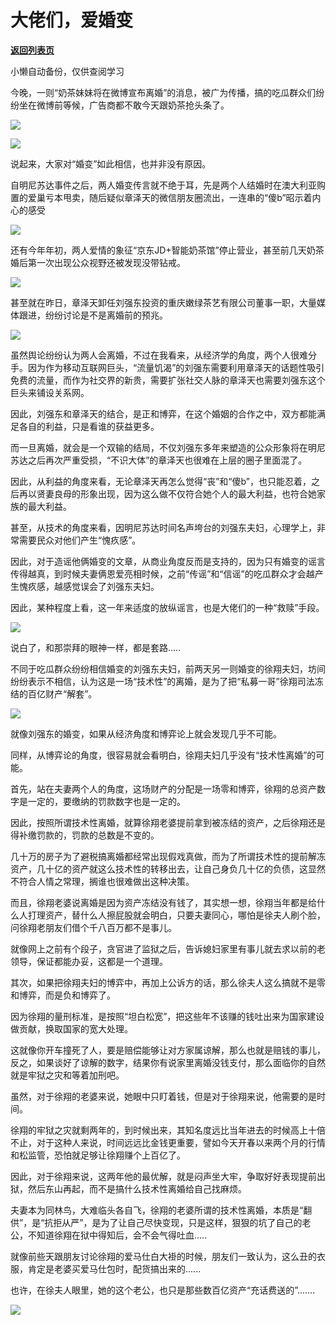 # 大佬们，爱婚变

[**返回列表页**](/gzh/政事堂2019)

小懒自动备份，仅供查阅学习

今晚，一则“奶茶妹妹将在微博宣布离婚”的消息，被广为传播，搞的吃瓜群众们纷纷坐在微博前等候，广告商都不敢今天跟奶茶抢头条了。

  

![](https://mmbiz.qpic.cn/mmbiz_png/rxhS23yu8cOtIwS6ficG94Gv1Cdlw411TAxbjb2UmL7WJ3N2PicYRiavWFxpNyzCsuQmIXDpic4PmkPeHhkdaQJTqw/640?wx_fmt=png)

![](https://mmbiz.qpic.cn/mmbiz_png/rxhS23yu8cOtIwS6ficG94Gv1Cdlw411T7hzhF9bMvUxqEr1JfdNf74eicZUTL4ZL62DmcEtzDJ8ibahFM6taeOhA/640?wx_fmt=png)

  

说起来，大家对“婚变”如此相信，也并非没有原因。

  

自明尼苏达事件之后，两人婚变传言就不绝于耳，先是两个人结婚时在澳大利亚购置的爱巢亏本甩卖，随后疑似章泽天的微信朋友圈流出，一连串的“傻b”昭示着内心的感受

  

![](https://mmbiz.qpic.cn/mmbiz_jpg/rxhS23yu8cOtIwS6ficG94Gv1Cdlw411T1gia3mJkLO6CTzkAWS4jkIoTlawwEJjeu7tsMLic7gAW6Je4Wyicm7Omg/640?wx_fmt=jpeg)

  

  

还有今年年初，两人爱情的象征“京东JD+智能奶茶馆”停止营业，甚至前几天奶茶婚后第一次出现公众视野还被发现没带钻戒。

  

![](https://mmbiz.qpic.cn/mmbiz_jpg/rxhS23yu8cOtIwS6ficG94Gv1Cdlw411TI8IuHBBj1yg9T0ItjdvdVWWyZia19s2KMGF03hzgKJRZ12B7O5AvXnA/640?wx_fmt=jpeg)

  

甚至就在昨日，章泽天卸任刘强东投资的重庆嫩绿茶艺有限公司董事一职，大量媒体跟进，纷纷讨论是不是离婚前的预兆。  

  

![](https://mmbiz.qpic.cn/mmbiz_png/rxhS23yu8cOtIwS6ficG94Gv1Cdlw411TV6FSFXTGvMFD2zNrZcQv5zzGAVeYefDrnKu2NlS8JWA8q2ab80zZ7g/640?wx_fmt=png)

  

虽然舆论纷纷认为两人会离婚，不过在我看来，从经济学的角度，两个人很难分手。因为作为移动互联网巨头，“流量饥渴”的刘强东需要利用章泽天的话题性吸引免费的流量，而作为社交界的新贵，需要扩张社交人脉的章泽天也需要刘强东这个巨头来铺设关系网。

  

因此，刘强东和章泽天的结合，是正和博弈，在这个婚姻的合作之中，双方都能满足各自的利益，只是看谁的获益更多。

  

而一旦离婚，就会是一个双输的结局，不仅刘强东多年来塑造的公众形象将在明尼苏达之后再次严重受损，“不识大体”的章泽天也很难在上层的圈子里面混了。

  

因此，从利益的角度来看，无论章泽天再怎么觉得“丧”和“傻b”，也只能忍着，之后再以贤妻良母的形象出现，因为这么做不仅符合她个人的最大利益，也符合她家族的最大利益。

  

甚至，从技术的角度来看，因明尼苏达时间名声垮台的刘强东夫妇，心理学上，非常需要民众对他们产生“愧疚感”。

  

因此，对于造谣他俩婚变的文章，从商业角度反而是支持的，因为只有婚变的谣言传得越真，到时候夫妻俩恩爱亮相时候，之前“传谣”和“信谣”的吃瓜群众才会越产生愧疚感，越感觉误会了刘强东夫妇。

  

因此，某种程度上看，这一年来适度的放纵谣言，也是大佬们的一种“救赎”手段。

  

![](https://mmbiz.qpic.cn/mmbiz_jpg/rxhS23yu8cOtIwS6ficG94Gv1Cdlw411TInficdE51KF7Mzt5TTZibbBBPjQyYYqZFtJ8RoibWSo9EIhKTMACvxfZQ/640?wx_fmt=jpeg)

  

说白了，和那崇拜的眼神一样，都是套路.....

  

  

  

不同于吃瓜群众纷纷相信婚变的刘强东夫妇，前两天另一则婚变的徐翔夫妇，坊间纷纷表示不相信，认为这是一场“技术性”的离婚，是为了把“私募一哥”徐翔司法冻结的百亿财产“解套”。

  

![](https://mmbiz.qpic.cn/mmbiz_jpg/rxhS23yu8cOtIwS6ficG94Gv1Cdlw411Tz8YMKzBbBHoibOn47CibPJPb33axfzLhbQohSt5SYRhTJicialm9Boug8A/640?wx_fmt=jpeg)

  

就像刘强东的婚变，如果从经济角度和博弈论上就会发现几乎不可能。

  

同样，从博弈论的角度，很容易就会看明白，徐翔夫妇几乎没有“技术性离婚”的可能。

  

首先，站在夫妻两个人的角度，这场财产的分配是一场零和博弈，徐翔的总资产数字是一定的，要缴纳的罚款数字也是一定的。

  

因此，按照所谓技术性离婚，就算徐翔老婆提前拿到被冻结的资产，之后徐翔还是得补缴罚款的，罚款的总数是不变的。

  

几十万的房子为了避税搞离婚都经常出现假戏真做，而为了所谓技术性的提前解冻资产，几十亿的资产就这么技术性的转移出去，让自己身负几十亿的负债，这显然不符合人情之常理，搁谁也很难做出这种决策。

  

而且，徐翔老婆说离婚是因为资产冻结没有钱了，其实想一想，徐翔当年都是给什么人打理资产，替什么人擦屁股就会明白，只要夫妻同心，哪怕是徐夫人刷个脸，问徐翔老朋友们借个千八百万都不是事儿。

  

就像网上之前有个段子，贪官进了监狱之后，告诉媳妇家里有事儿就去求以前的老领导，保证都能办妥，这都是一个道理。

  

  

其次，如果把徐翔夫妇的博弈中，再加上公诉方的话，那么徐夫人这么搞就不是零和博弈，而是负和博弈了。

  

因为徐翔的量刑标准，是按照“坦白松宽”，把这些年不该赚的钱吐出来为国家建设做贡献，换取国家的宽大处理。

  

这就像你开车撞死了人，要是赔偿能够让对方家属谅解，那么也就是赔钱的事儿，反之，如果谈好了谅解的数字，结果你有说家里离婚没钱支付，那么面临你的自然就是牢狱之灾和等着加刑吧。

  

虽然，对于徐翔的老婆来说，她眼中只盯着钱，但是对于徐翔来说，他需要的是时间。

  

徐翔的牢狱之灾就剩两年的，到时候出来，其知名度远比当年进去的时候高上十倍不止，对于这种人来说，时间远远比金钱更重要，譬如今天开春以来两个月的行情和松监管，恐怕就足够让徐翔赚个上百亿了。

  

因此，对于徐翔来说，这两年他的最优解，就是闷声坐大牢，争取好好表现提前出狱，然后东山再起，而不是搞什么技术性离婚给自己找麻烦。

  

夫妻本为同林鸟，大难临头各自飞，徐翔的老婆所谓的技术性离婚，本质是“翻供”，是“抗拒从严”，是为了让自己尽快变现，只是这样，狠狠的坑了自己的老公，不知道徐翔在狱中得知后，会不会气得吐血.....

  

就像前些天跟朋友讨论徐翔的爱马仕白大褂的时候，朋友们一致认为，这么丑的衣服，肯定是老婆买爱马仕包时，配货搞出来的......

  

也许，在徐夫人眼里，她的这个老公，也只是那些数百亿资产“充话费送的”.......

  

![](https://mmbiz.qpic.cn/mmbiz_jpg/rxhS23yu8cMiatPvp0VIcSMibKUkTa4icp7AVT3HXAXydE25AT4ExJ5oTmvpq95aKo2xxu1XaJODX39BQVsSMxlvg/640?wx_fmt=jpeg)

